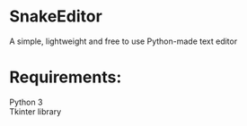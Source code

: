 # SnakeEditor
                                                     
A simple, lightweight and free to use Python-made text editor                                          
                                                          
# Requirements:                                                                 
Python 3                                                     
Tkinter library                                                   
   
